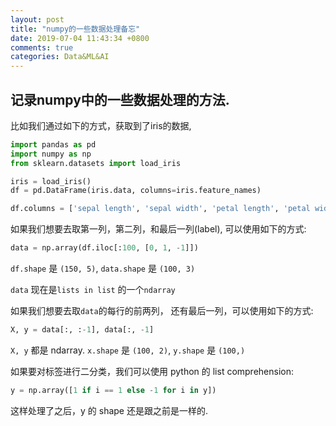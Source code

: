 ```yaml
---
layout: post
title: "numpy的一些数据处理备忘"
date: 2019-07-04 11:43:34 +0800
comments: true
categories: Data&ML&AI
---
```

## 记录numpy中的一些数据处理的方法.

比如我们通过如下的方式，获取到了iris的数据,

```py
import pandas as pd
import numpy as np
from sklearn.datasets import load_iris

iris = load_iris()
df = pd.DataFrame(iris.data, columns=iris.feature_names)

df.columns = ['sepal length', 'sepal width', 'petal length', 'petal width', 'label']
```

如果我们想要去取第一列，第二列，和最后一列(label), 可以使用如下的方式:

```py
data = np.array(df.iloc[:100, [0, 1, -1]])
```

`df.shape` 是 `(150, 5)`, `data.shape` 是 `(100, 3)`

`data` 现在是`lists in list` 的一个`ndarray`

如果我们想要去取`data`的每行的前两列， 还有最后一列，可以使用如下的方式:

```py
X, y = data[:, :-1], data[:, -1]
```

`X, y` 都是 ndarray. `x.shape` 是 `(100, 2)`, `y.shape` 是 `(100,)`

如果要对标签进行二分类，我们可以使用 python 的 list comprehension:

```py
y = np.array([1 if i == 1 else -1 for i in y])
```

这样处理了之后，y 的 shape 还是跟之前是一样的.